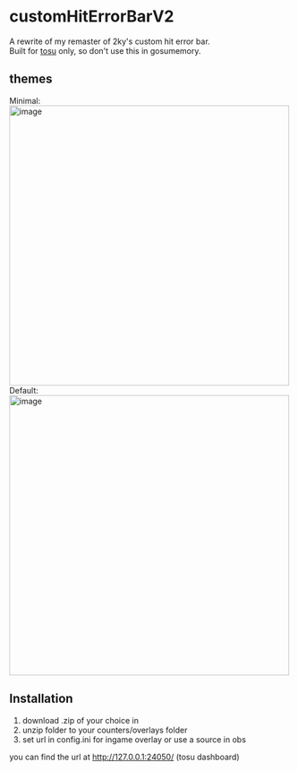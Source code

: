 # customHitErrorBarV2
A rewrite of my remaster of 2ky's custom hit error bar.   
Built for [tosu](https://github.com/KotRikD/tosu) only, so don't use this in gosumemory.
## themes
Minimal:   
<img width="500" alt="image" src="https://github.com/breadles5/customHitErrorBarV2/assets/101068519/6f47dce7-765f-42fe-a22c-cf38c95f0af0">    
Default:   
<img width="500" alt="image" src="https://github.com/breadles5/customHitErrorBarV2/assets/101068519/b6377d5c-4ffe-4ffa-935b-e9b5aed70b51">   
## Installation
1. download .zip of your choice in
2. unzip folder to your counters/overlays folder
3. set url in config.ini for ingame overlay or use a source in obs
   
you can find the url at http://127.0.0.1:24050/ (tosu dashboard)
